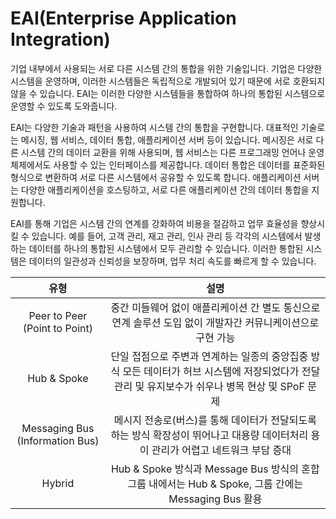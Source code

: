 # EAI(Enterprise Application Integration)
기업 내부에서 사용되는 서로 다른 시스템 간의 통합을 위한 기술입니다. 기업은 다양한 시스템을 운영하며, 이러한 시스템들은 독립적으로 개발되어 있기 때문에 서로 호환되지 않을 수 있습니다. EAI는 이러한 다양한 시스템들을 통합하여 하나의 통합된 시스템으로 운영할 수 있도록 도와줍니다.

EAI는 다양한 기술과 패턴을 사용하여 시스템 간의 통합을 구현합니다. 대표적인 기술로는 메시징, 웹 서비스, 데이터 통합, 애플리케이션 서버 등이 있습니다. 메시징은 서로 다른 시스템 간의 데이터 교환을 위해 사용되며, 웹 서비스는 다른 프로그래밍 언어나 운영체제에서도 사용할 수 있는 인터페이스를 제공합니다. 데이터 통합은 데이터를 표준화된 형식으로 변환하여 서로 다른 시스템에서 공유할 수 있도록 합니다. 애플리케이션 서버는 다양한 애플리케이션을 호스팅하고, 서로 다른 애플리케이션 간의 데이터 통합을 지원합니다.

EAI를 통해 기업은 시스템 간의 연계를 강화하여 비용을 절감하고 업무 효율성을 향상시킬 수 있습니다. 예를 들어, 고객 관리, 재고 관리, 인사 관리 등 각각의 시스템에서 발생하는 데이터를 하나의 통합된 시스템에서 모두 관리할 수 있습니다. 이러한 통합된 시스템은 데이터의 일관성과 신뢰성을 보장하며, 업무 처리 속도를 빠르게 할 수 있습니다.

|               유형              |                                                                        설명                                                                       |
|:-------------------------------:|:-------------------------------------------------------------------------------------------------------------------------------------------------:|
| Peer to Peer (Point to Point)   | 중간 미들웨어 없이 애플리케이션 간 별도 통신으로 연계 솔루션 도입 없이 개발자간 커뮤니케이션으로 구현 가능                                        |
| Hub & Spoke                     | 단일 접점으로 주변과 연계하는 일종의 중앙집중 방식 모든 데이터가 허브 시스템에 저장되었다가 전달 관리 및 유지보수가 쉬우나 병목 현상 및 SPoF 문제 |
| Messaging Bus (Information Bus) | 메시지 전송로(버스)를 통해 데이터가 전달되도록 하는 방식 확장성이 뛰어나고 대용량 데이터처리 용이 관리가 어렵고 네트워크 부담 증대                |
| Hybrid                          | Hub & Spoke 방식과 Message Bus 방식의 혼합 그룹 내에서는 Hub & Spoke, 그룹 간에는 Messaging Bus 활용                                              |